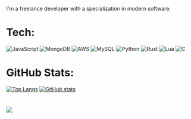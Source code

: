 I'm a freelance developer with a specialization in modern software.

# Tech:
 ![JavaScript](https://img.shields.io/badge/javascript-%23323330.svg?style=for-the-badge&logo=javascript&logoColor=%23F7DF1E)  ![MongoDB](https://img.shields.io/badge/MongoDB-%234ea94b.svg?style=for-the-badge&logo=mongodb&logoColor=white) ![AWS](https://img.shields.io/badge/AWS-%23FF9900.svg?style=for-the-badge&logo=amazon-aws&logoColor=white) ![MySQL](https://img.shields.io/badge/MySQL-005C84?style=for-the-badge&logo=mysql&logoColor=white) ![Python](https://img.shields.io/badge/python-3670A0?style=for-the-badge&logo=python&logoColor=ffdd54) ![Rust](https://img.shields.io/badge/Rust-%23000000.svg?e&logo=rust&style=for-the-badge&logoColor=white) ![Lua](https://img.shields.io/badge/Lua-2C2D72?style=for-the-badge&logo=lua&logoColor=white) ![C](https://img.shields.io/badge/C-00599C?style=for-the-badge&logo=c&logoColor=white) 

# GitHub Stats:
[![Top Langs](https://github-readme-stats.vercel.app/api/top-langs/?username=0jc1)](https://github.com/anuraghazra/github-readme-stats)
[![GitHub stats](https://github-readme-stats.vercel.app/api?username=0jc1)](https://github.com/anuraghazra/github-readme-stats)


#
![](https://komarev.com/ghpvc/?username=0jc1&color=ff69b4)
<!---
jcook0/jcook0 is a ✨ special✨ repository because its `README.md` (this file) appears on your GitHub profile.
You can click the Preview link to take a look at your changes.
---->

